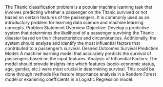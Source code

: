 The Titanic classification problem is a popular machine learning task that involves predicting whether a passenger on the Titanic survived or not based on certain features of the passengers. It is commonly used as an introductory problem for learning data science and machine learning concepts. Problem Statement Overview Objective: Develop a predictive system that determines the likelihood of a passenger surviving the Titanic disaster based on their characteristics and circumstances. Additionally, the system should analyze and identify the most influential factors that contributed to a passenger’s survival. Desired Outcomes Survival Prediction Model: A machine learning model that accurately predicts the survival of passengers based on the input features. Analysis of Influential Factors: The model should provide insights into which features (socio-economic status, age, gender, etc.) were most crucial in determining survival. This could be done through methods like feature importance analysis in a Random Forest model or examining coefficients in a Logistic Regression model.
